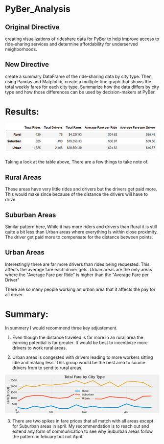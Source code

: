 # PyBer_Analysis
## Original Directive
creating visualizations of rideshare data for PyBer to help improve access to ride-sharing services and determine affordability for underserved neighborhoods.
## New Directive
create a summary DataFrame of the ride-sharing data by city type. Then, using Pandas and Matplotlib, create a multiple-line graph that shows the total weekly fares for each city type. Summarize how the data differs by city type and how those differences can be used by decision-makers at PyBer.

# Results:
![ride-share-difference](analysis/ride-share-difference.png)

Taking a look at the table above, There are a few things to take note of. 

## Rural Areas
These areas have very little rides and drivers but the drivers get paid more. This would make since because of the distance the drivers will have to drive. 

## Suburban Areas
Similar pattern here, While it has more riders and drivers than Rural it is still quite a bit less than Urban areas where everything is within close proximity. The driver get paid more to compensate for the distance between points. 

## Urban Areas
Interestingly there are far more drivers than rides being requested. This affects the average fare each driver gets. Urban areas are the only areas where the "Average Fare per Ride" is higher than the "Average Fare per Driver"

There are so many people working an urban area that it affects the pay for all driver. 

# Summary:
In summery I would recommend three key adjustement. 

1) Even though the distance traveled is far more in an rural area the earning potential is far greater. It would be best to incentivize more drivers to work rural areas. 

2) Urban areas is congested with drivers leading to more workers sitting idle and making less. This group would be the best area to source drivers from to send to rural areas. 

![Total Fare by City Type](analysis/PyBer_fare_summary.png)

3) There are two spikes in fare prices that all match with all areas except for Suburban areas in april. My recommendation is to reach out and extend any form of communication to see why Suburban areas follow the pattern in febuary but not April. 
